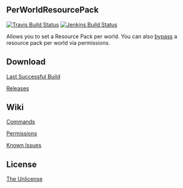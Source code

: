 ## PerWorldResourcePack

[![Travis Build Status](https://travis-ci.org/SavageCore/PerWorldResourcePack.svg?branch=master)](https://travis-ci.org/SavageCore/PerWorldResourcePack) [![Jenkins Build Status](https://ci.savagecore.eu/job/PerWorldResourcePack/badge/icon)](https://ci.savagecore.eu/job/PerWorldResourcePack/)

Allows you to set a Resource Pack per world. You can also [bypass](https://github.com/SavageCore/PerWorldResourcePack/wiki/Permissions#bypass-permissions) a resource pack per world via permissions.

## Download

[Last Successful Build](https://ci.savagecore.eu/job/PerWorldResourcePack/lastSuccessfulBuild/)

[Releases](https://github.com/SavageCore/PerWorldResourcePack/releases/latest)

## Wiki

[Commands](https://github.com/SavageCore/PerWorldResourcePack/wiki/Commands)

[Permissions](https://github.com/SavageCore/PerWorldResourcePack/wiki/Permissions)

[Known Issues](https://github.com/SavageCore/PerWorldResourcePack/wiki/Known-Issues)

## License

[The Unlicense](http://unlicense.org/)
